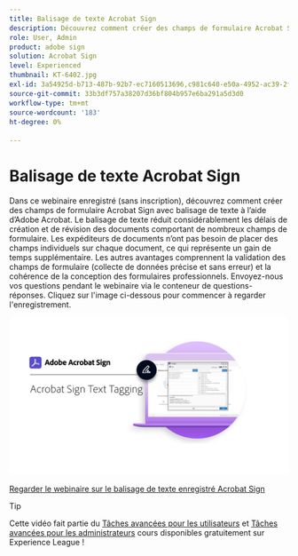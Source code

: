 ```yaml
---
title: Balisage de texte Acrobat Sign
description: Découvrez comment créer des champs de formulaire Acrobat Sign à l’aide du balisage de texte dans Adobe Acrobat
role: User, Admin
product: adobe sign
solution: Acrobat Sign
level: Experienced
thumbnail: KT-6402.jpg
exl-id: 3a54925d-b713-487b-92b7-ec7160513696,c981c640-e50a-4952-ac39-2f90d6d0cf08
source-git-commit: 33b3df757a38207d36bf804b957e6ba291a5d3d0
workflow-type: tm+mt
source-wordcount: '183'
ht-degree: 0%

---
```


# Balisage de texte Acrobat Sign

Dans ce webinaire enregistré (sans inscription), découvrez comment créer des champs de formulaire Acrobat Sign avec balisage de texte à l’aide d’Adobe Acrobat. Le balisage de texte réduit considérablement les délais de création et de révision des documents comportant de nombreux champs de formulaire. Les expéditeurs de documents n’ont pas besoin de placer des champs individuels sur chaque document, ce qui représente un gain de temps supplémentaire. Les autres avantages comprennent la validation des champs de formulaire (collecte de données précise et sans erreur) et la cohérence de la conception des formulaires professionnels. Envoyez-nous vos questions pendant le webinaire via le conteneur de questions-réponses. Cliquez sur l&#39;image ci-dessous pour commencer à regarder l&#39;enregistrement.

[![Visionner la session](../assets/Text-Tagging.png)](https://event.on24.com/wcc/r/2338276/415BE4603F60A61A546C0A91528B444F)

[Regarder le webinaire sur le balisage de texte enregistré Acrobat Sign](https://event.on24.com/wcc/r/2338276/415BE4603F60A61A546C0A91528B444F)

>[!TIP]
>
>Cette vidéo fait partie du [Tâches avancées pour les utilisateurs](https://experienceleague.adobe.com/?recommended=Sign-U-1-2020.3) et [Tâches avancées pour les administrateurs](https://experienceleague.adobe.com/?recommended=Sign-A-1-2020.1) cours disponibles gratuitement sur Experience League !
